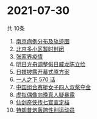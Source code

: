 # 2021-07-30
  共 10条

  <!-- BEGIN -->
  <!-- 最后更新时间:Fri Jul 30 2021 02:34:50 GMT+0000 (Coordinated Universal Time) -->
  1. [南京病例分布及轨迹图](https://www.zhihu.com/search?q=南京疫情)
1. [北京多小区暂时封闭](https://www.zhihu.com/search?q=北京疫情)
1. [张家界疫情](https://www.zhihu.com/search?q=张家界)
1. [明日方舟调整假日威龙陈立绘](https://www.zhihu.com/search?q=明日方舟)
1. [日媒披露开幕式原方案](https://www.zhihu.com/search?q=奥运会开幕式)
1. [ 一人之下 570 话](https://www.zhihu.com/search?q=一人之下)
1. [中国组合赛艇女子四人双桨夺金](https://www.zhihu.com/search?q=赛艇)
1. [虚拟偶像向晚真人疑暴露](https://www.zhihu.com/search?q=A-Soul)
1. [仙剑奇侠传七官宣定档](https://www.zhihu.com/search?q=仙剑奇侠传七)
1. [特朗普炮轰跨性别运动员](https://www.zhihu.com/search?q=跨性别运动员)
  <!-- END -->
  